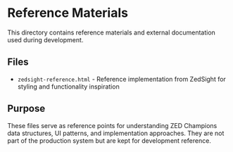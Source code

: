# Reference Materials

This directory contains reference materials and external documentation used during development.

## Files

- `zedsight-reference.html` - Reference implementation from ZedSight for styling and functionality inspiration

## Purpose

These files serve as reference points for understanding ZED Champions data structures, UI patterns, and implementation approaches. They are not part of the production system but are kept for development reference.
